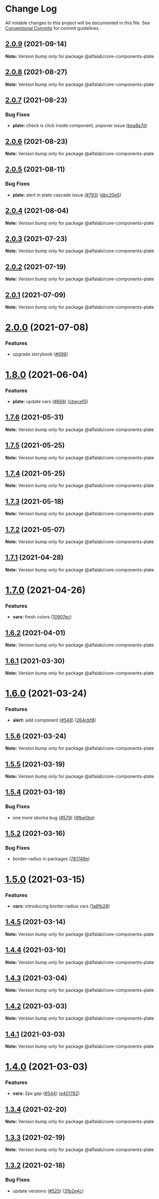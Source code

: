 # Change Log

All notable changes to this project will be documented in this file.
See [Conventional Commits](https://conventionalcommits.org) for commit guidelines.

## [2.0.9](https://github.com/alfa-laboratory/core-components/compare/@alfalab/core-components-plate@2.0.8...@alfalab/core-components-plate@2.0.9) (2021-09-14)

**Note:** Version bump only for package @alfalab/core-components-plate





## [2.0.8](https://github.com/alfa-laboratory/core-components/compare/@alfalab/core-components-plate@2.0.7...@alfalab/core-components-plate@2.0.8) (2021-08-27)

**Note:** Version bump only for package @alfalab/core-components-plate





## [2.0.7](https://github.com/alfa-laboratory/core-components/compare/@alfalab/core-components-plate@2.0.6...@alfalab/core-components-plate@2.0.7) (2021-08-23)


### Bug Fixes

* **plate:** check is click inside component, popover issue ([bea8a7d](https://github.com/alfa-laboratory/core-components/commit/bea8a7dc199d7aced3ec8b5e9ab76568f0cba839))





## [2.0.6](https://github.com/alfa-laboratory/core-components/compare/@alfalab/core-components-plate@2.0.5...@alfalab/core-components-plate@2.0.6) (2021-08-23)

**Note:** Version bump only for package @alfalab/core-components-plate





## [2.0.5](https://github.com/alfa-laboratory/core-components/compare/@alfalab/core-components-plate@2.0.4...@alfalab/core-components-plate@2.0.5) (2021-08-11)


### Bug Fixes

* **plate:** alert in plate cascade issue ([#793](https://github.com/alfa-laboratory/core-components/issues/793)) ([dbc20e5](https://github.com/alfa-laboratory/core-components/commit/dbc20e558f2b6452e70052b5abc3faf8533709d4))





## [2.0.4](https://github.com/alfa-laboratory/core-components/compare/@alfalab/core-components-plate@2.0.3...@alfalab/core-components-plate@2.0.4) (2021-08-04)

**Note:** Version bump only for package @alfalab/core-components-plate





## [2.0.3](https://github.com/alfa-laboratory/core-components/compare/@alfalab/core-components-plate@2.0.2...@alfalab/core-components-plate@2.0.3) (2021-07-23)

**Note:** Version bump only for package @alfalab/core-components-plate





## [2.0.2](https://github.com/alfa-laboratory/core-components/compare/@alfalab/core-components-plate@2.0.1...@alfalab/core-components-plate@2.0.2) (2021-07-19)

**Note:** Version bump only for package @alfalab/core-components-plate





## [2.0.1](https://github.com/alfa-laboratory/core-components/compare/@alfalab/core-components-plate@2.0.0...@alfalab/core-components-plate@2.0.1) (2021-07-09)

**Note:** Version bump only for package @alfalab/core-components-plate





# [2.0.0](https://github.com/alfa-laboratory/core-components/compare/@alfalab/core-components-plate@1.8.0...@alfalab/core-components-plate@2.0.0) (2021-07-08)


### Features

* upgrade storybook ([#696](https://github.com/alfa-laboratory/core-components/issues/696))


# [1.8.0](https://github.com/alfa-laboratory/core-components/compare/@alfalab/core-components-plate@1.7.6...@alfalab/core-components-plate@1.8.0) (2021-06-04)


### Features

* **plate:** update vars ([#668](https://github.com/alfa-laboratory/core-components/issues/668)) ([cbecef5](https://github.com/alfa-laboratory/core-components/commit/cbecef55e4cfc7231dcaa16b9220cc920547ff18))





## [1.7.6](https://github.com/alfa-laboratory/core-components/compare/@alfalab/core-components-plate@1.7.5...@alfalab/core-components-plate@1.7.6) (2021-05-31)

**Note:** Version bump only for package @alfalab/core-components-plate





## [1.7.5](https://github.com/alfa-laboratory/core-components/compare/@alfalab/core-components-plate@1.7.4...@alfalab/core-components-plate@1.7.5) (2021-05-25)

**Note:** Version bump only for package @alfalab/core-components-plate





## [1.7.4](https://github.com/alfa-laboratory/core-components/compare/@alfalab/core-components-plate@1.7.3...@alfalab/core-components-plate@1.7.4) (2021-05-25)

**Note:** Version bump only for package @alfalab/core-components-plate





## [1.7.3](https://github.com/alfa-laboratory/core-components/compare/@alfalab/core-components-plate@1.7.2...@alfalab/core-components-plate@1.7.3) (2021-05-18)

**Note:** Version bump only for package @alfalab/core-components-plate





## [1.7.2](https://github.com/alfa-laboratory/core-components/compare/@alfalab/core-components-plate@1.7.1...@alfalab/core-components-plate@1.7.2) (2021-05-07)

**Note:** Version bump only for package @alfalab/core-components-plate





## [1.7.1](https://github.com/alfa-laboratory/core-components/compare/@alfalab/core-components-plate@1.7.0...@alfalab/core-components-plate@1.7.1) (2021-04-28)

**Note:** Version bump only for package @alfalab/core-components-plate





# [1.7.0](https://github.com/alfa-laboratory/core-components/compare/@alfalab/core-components-plate@1.6.2...@alfalab/core-components-plate@1.7.0) (2021-04-26)


### Features

* **vars:** fresh colors ([10907ec](https://github.com/alfa-laboratory/core-components/commit/10907eca0f5556795529a90b41d2bc663ea01dfe))





## [1.6.2](https://github.com/alfa-laboratory/core-components/compare/@alfalab/core-components-plate@1.6.1...@alfalab/core-components-plate@1.6.2) (2021-04-01)

**Note:** Version bump only for package @alfalab/core-components-plate





## [1.6.1](https://github.com/alfa-laboratory/core-components/compare/@alfalab/core-components-plate@1.6.0...@alfalab/core-components-plate@1.6.1) (2021-03-30)

**Note:** Version bump only for package @alfalab/core-components-plate





# [1.6.0](https://github.com/alfa-laboratory/core-components/compare/@alfalab/core-components-plate@1.5.6...@alfalab/core-components-plate@1.6.0) (2021-03-24)


### Features

* **alert:** add component ([#548](https://github.com/alfa-laboratory/core-components/issues/548)) ([264cbf8](https://github.com/alfa-laboratory/core-components/commit/264cbf8f7465d2ecaf043bf0f67530e040fc83f6))





## [1.5.6](https://github.com/alfa-laboratory/core-components/compare/@alfalab/core-components-plate@1.5.5...@alfalab/core-components-plate@1.5.6) (2021-03-24)

**Note:** Version bump only for package @alfalab/core-components-plate





## [1.5.5](https://github.com/alfa-laboratory/core-components/compare/@alfalab/core-components-plate@1.5.4...@alfalab/core-components-plate@1.5.5) (2021-03-19)

**Note:** Version bump only for package @alfalab/core-components-plate





## [1.5.4](https://github.com/alfa-laboratory/core-components/compare/@alfalab/core-components-plate@1.5.2...@alfalab/core-components-plate@1.5.4) (2021-03-18)


### Bug Fixes

* one more sborka bug ([#579](https://github.com/alfa-laboratory/core-components/issues/579)) ([9fbe0be](https://github.com/alfa-laboratory/core-components/commit/9fbe0beca56ec5971de78b3f6cda25305b260efc))





## [1.5.2](https://github.com/alfa-laboratory/core-components/compare/@alfalab/core-components-plate@1.5.0...@alfalab/core-components-plate@1.5.2) (2021-03-16)


### Bug Fixes

* border-radius in packages ([781749e](https://github.com/alfa-laboratory/core-components/commit/781749ef38aefd5a6707ac56d2e297dce9f3e073))





# [1.5.0](https://github.com/alfa-laboratory/core-components/compare/@alfalab/core-components-plate@1.4.5...@alfalab/core-components-plate@1.5.0) (2021-03-15)


### Features

* **vars:** introducing border-radius vars ([1a6fb28](https://github.com/alfa-laboratory/core-components/commit/1a6fb287bcfab50048c3a9100645b4dee8cd3395))





## [1.4.5](https://github.com/alfa-laboratory/core-components/compare/@alfalab/core-components-plate@1.4.4...@alfalab/core-components-plate@1.4.5) (2021-03-14)

**Note:** Version bump only for package @alfalab/core-components-plate





## [1.4.4](https://github.com/alfa-laboratory/core-components/compare/@alfalab/core-components-plate@1.4.3...@alfalab/core-components-plate@1.4.4) (2021-03-10)

**Note:** Version bump only for package @alfalab/core-components-plate





## [1.4.3](https://github.com/alfa-laboratory/core-components/compare/@alfalab/core-components-plate@1.4.2...@alfalab/core-components-plate@1.4.3) (2021-03-04)

**Note:** Version bump only for package @alfalab/core-components-plate





## [1.4.2](https://github.com/alfa-laboratory/core-components/compare/@alfalab/core-components-plate@1.4.1...@alfalab/core-components-plate@1.4.2) (2021-03-03)

**Note:** Version bump only for package @alfalab/core-components-plate





## [1.4.1](https://github.com/alfa-laboratory/core-components/compare/@alfalab/core-components-plate@1.4.0...@alfalab/core-components-plate@1.4.1) (2021-03-03)

**Note:** Version bump only for package @alfalab/core-components-plate





# [1.4.0](https://github.com/alfa-laboratory/core-components/compare/@alfalab/core-components-plate@1.3.4...@alfalab/core-components-plate@1.4.0) (2021-03-03)


### Features

* **vars:** 2px gap ([#544](https://github.com/alfa-laboratory/core-components/issues/544)) ([e401782](https://github.com/alfa-laboratory/core-components/commit/e40178290a02c45bd9ea23ab0deffabd74a69276))





## [1.3.4](https://github.com/alfa-laboratory/core-components/compare/@alfalab/core-components-plate@1.3.3...@alfalab/core-components-plate@1.3.4) (2021-02-20)

**Note:** Version bump only for package @alfalab/core-components-plate





## [1.3.3](https://github.com/alfa-laboratory/core-components/compare/@alfalab/core-components-plate@1.3.2...@alfalab/core-components-plate@1.3.3) (2021-02-19)

**Note:** Version bump only for package @alfalab/core-components-plate





## [1.3.2](https://github.com/alfa-laboratory/core-components/compare/@alfalab/core-components-plate@1.3.1...@alfalab/core-components-plate@1.3.2) (2021-02-18)


### Bug Fixes

* update versions ([#525](https://github.com/alfa-laboratory/core-components/issues/525)) ([31b2e4c](https://github.com/alfa-laboratory/core-components/commit/31b2e4c92fde6e2b63a3391a4e053cd328e93e70))

